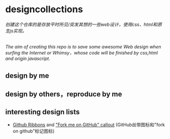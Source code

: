 # designcollections
###### 创建这个仓库的是存放平时所见/突发其想的一些web设计，使用css、html和原生js实现。
###### The aim of creating this repo is to save some awesome Web design when surfing the Internet or Whimsy，whose code will be finished by css,html and origin javascript.
## design by me

## design by others，reproduce by me

## interesting design lists
- [Github Ribbons](https://github.blog/2008-12-19-github-ribbons/) and ["Fork me on GitHub" callout](https://github.com/tholman/github-corners)
(GitHub丝带图标和"fork on github"标记图标)
